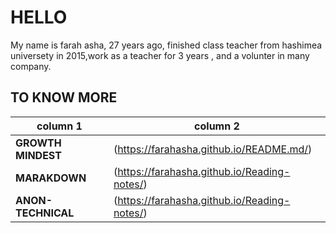 # HELLO
My name is farah asha, 27 years ago, finished class teacher from hashimea universety in 2015,work as a teacher for 3 years , and a volunter in many company.




 ## TO KNOW MORE
 
 
 |   column 1         |  column 2 
|   ---------------  |   ---------------------------------------    |
| **GROWTH MINDEST** | (https://farahasha.github.io/README.md/)     |
| **MARAKDOWN**      | (https://farahasha.github.io/Reading-notes/) |
|**ANON-TECHNICAL**  | (https://farahasha.github.io/Reading-notes/) |

